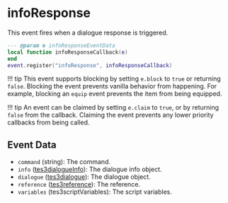 # infoResponse

This event fires when a dialogue response is triggered.

```lua
--- @param e infoResponseEventData
local function infoResponseCallback(e)
end
event.register("infoResponse", infoResponseCallback)
```

!!! tip
	This event supports blocking by setting `e.block` to `true` or returning `false`. Blocking the event prevents vanilla behavior from happening. For example, blocking an `equip` event prevents the item from being equipped.

!!! tip
	An event can be claimed by setting `e.claim` to `true`, or by returning `false` from the callback. Claiming the event prevents any lower priority callbacks from being called.

## Event Data

* `command` (string): The command.
* `info` ([tes3dialogueInfo](../../types/tes3dialogueInfo)): The dialogue info object.
* `dialogue` ([tes3dialogue](../../types/tes3dialogue)): The dialogue object.
* `reference` ([tes3reference](../../types/tes3reference)): The reference.
* `variables` (tes3scriptVariables): The script variables.

